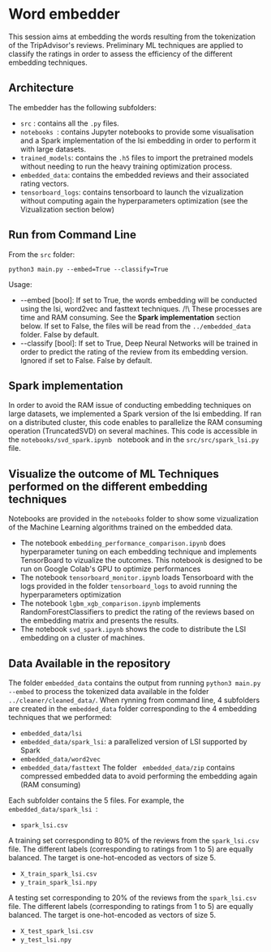 # Word embedder

This session aims at embedding the words resulting from the tokenization of the TripAdvisor's reviews. Preliminary ML techniques are applied to classify the ratings in order to assess the efficiency of the different embedding techniques.


## Architecture

The embedder has the following subfolders:
* ``` src ``` : contains all the ```.py``` files.
* ```notebooks ```: contains Jupyter notebooks to provide some visualisation and a Spark implementation of the lsi embedding in order to perform it with large datasets. 
* ``` trained_models ```: contains the ```.h5``` files to import the pretrained models without needing to run the heavy training optimization process.
* ``` embedded_data ```: contains the embedded reviews and their associated rating vectors.
* ```tensorboard_logs```: contains tensorboard to launch the vizualization without computing again the hyperparameters optimization (see the Vizualization section below) 


## Run from Command Line

From the ```src``` folder:
```
python3 main.py --embed=True --classify=True
```

Usage:
* --embed [bool]: If set to True, the words embedding will be conducted using the lsi, word2vec and fasttext techniques. /!\ These processes are time and RAM consuming. See the **Spark implementation** section below. If set to False, the files will be read from the ```../embedded_data``` folder. False by default.
* --classify [bool]: If set to True, Deep Neural Networks will be trained in order to predict the rating of the review from its embedding version. Ignored if set to False. False by default.


## Spark implementation

In order to avoid the RAM issue of conducting embedding techniques on large datasets, we implemented a Spark version of the lsi embedding. If ran on a distributed cluster, this code enables to parallelize the RAM consuming operation (TruncatedSVD) on several machines. 
This code is accessible in the ```notebooks/svd_spark.ipynb ``` notebook and in the ```src/src/spark_lsi.py ``` file.


## Visualize the outcome of ML Techniques performed on the different embedding techniques

Notebooks are provided in the ```notebooks``` folder to show some vizualization of the Machine Learning algorithms trained on the embedded data.
* The notebook ```embedding_performance_comparison.ipynb``` does hyperparameter tuning on each embedding technique and implements TensorBoard to vizualize the outcomes. This notebook is designed to be run on Google Colab's GPU to optimize performances
* The notebook ```tensorboard_monitor.ipynb``` loads Tensorboard with the logs provided in the folder ```tensorboard_logs``` to avoid running the hyperparameters optimization
* The notebook ```lgbm_xgb_comparison.ipynb``` implements RandomForestClassifiers to predict the rating of the reviews based on the embedding matrix and presents the results.
* The notebook ```svd_spark.ipynb``` shows the code to distribute the LSI embedding on a cluster of machines.


## Data Available in the repository

The folder ``` embedded_data ``` contains the output from running ``` python3 main.py --embed ``` to process the tokenized data available in the folder ``` ../cleaner/cleaned_data/ ```.
When rynning from command line, 4 subfolders are created in the ``` embedded_data ``` folder corresponding to the 4 embedding techniques that we performed:
* ``` embedded_data/lsi ```
* ``` embedded_data/spark_lsi ```: a parallelized version of LSI supported by Spark
* ``` embedded_data/word2vec ```
* ``` embedded_data/fasttext ```
The folder ``` embedded_data/zip``` contains compressed embedded data to avoid performing the embedding again (RAM consuming)

Each subfolder contains the 5 files. For example, the ```embedded_data/spark_lsi ```:
* ```spark_lsi.csv```

A training set corresponding to 80% of the reviews from the ```spark_lsi.csv``` file. The different labels (corresponding to ratings from 1 to 5) are equally balanced. The target is one-hot-encoded as vectors of size 5. 
* ```X_train_spark_lsi.csv```
* ```y_train_spark_lsi.npy```

A testing set corresponding to 20% of the reviews from the ```spark_lsi.csv``` file. The different labels (corresponding to ratings from 1 to 5) are equally balanced. The target is one-hot-encoded as vectors of size 5.
* ```X_test_spark_lsi.csv```
* ```y_test_lsi.npy``` 
